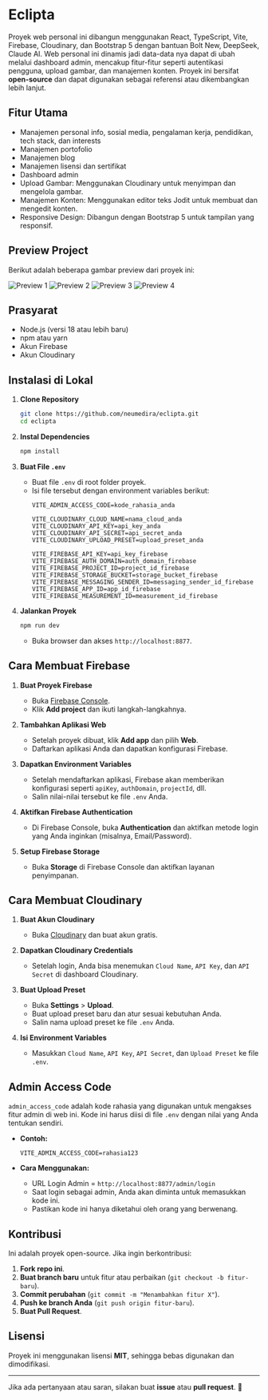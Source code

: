 # Eclipta

Proyek web personal ini dibangun menggunakan React, TypeScript, Vite, Firebase, Cloudinary, dan Bootstrap 5 dengan bantuan Bolt New, DeepSeek, Claude AI. Web personal ini dinamis jadi data-data nya dapat di ubah melalui dashboard admin, mencakup fitur-fitur seperti autentikasi pengguna, upload gambar, dan manajemen konten. Proyek ini bersifat **open-source** dan dapat digunakan sebagai referensi atau dikembangkan lebih lanjut.

## Fitur Utama
- Manajemen personal info, sosial media, pengalaman kerja, pendidikan, tech stack, dan interests
- Manajemen portofolio
- Manajemen blog
- Manajemen lisensi dan sertifikat
- Dashboard admin
- Upload Gambar: Menggunakan Cloudinary untuk menyimpan dan mengelola gambar.
- Manajemen Konten: Menggunakan editor teks Jodit untuk membuat dan mengedit konten.
- Responsive Design: Dibangun dengan Bootstrap 5 untuk tampilan yang responsif.

## Preview Project

Berikut adalah beberapa gambar preview dari proyek ini:

![Preview 1](https://res.cloudinary.com/ddozgkxvt/image/upload/v1741365366/u1xgbbcqzwihswspkoo2.png)
![Preview 2](https://res.cloudinary.com/ddozgkxvt/image/upload/v1741365366/qz0eovlougfqebygvdiu.png)
![Preview 3](https://res.cloudinary.com/ddozgkxvt/image/upload/v1741365366/cn0mbbguxzddbtq0dikx.png)
![Preview 4](https://res.cloudinary.com/ddozgkxvt/image/upload/v1741365366/nadhfhqqaxjo0ihcg9il.png)

## Prasyarat
- Node.js (versi 18 atau lebih baru)
- npm atau yarn
- Akun Firebase
- Akun Cloudinary

## Instalasi di Lokal

1. **Clone Repository**
   ```bash
   git clone https://github.com/neumedira/eclipta.git
   cd eclipta
   ```

2. **Instal Dependencies**
   ```bash
   npm install
   ```

3. **Buat File `.env`**
   - Buat file `.env` di root folder proyek.
   - Isi file tersebut dengan environment variables berikut:
     ```env
     VITE_ADMIN_ACCESS_CODE=kode_rahasia_anda

     VITE_CLOUDINARY_CLOUD_NAME=nama_cloud_anda
     VITE_CLOUDINARY_API_KEY=api_key_anda
     VITE_CLOUDINARY_API_SECRET=api_secret_anda
     VITE_CLOUDINARY_UPLOAD_PRESET=upload_preset_anda

     VITE_FIREBASE_API_KEY=api_key_firebase
     VITE_FIREBASE_AUTH_DOMAIN=auth_domain_firebase
     VITE_FIREBASE_PROJECT_ID=project_id_firebase
     VITE_FIREBASE_STORAGE_BUCKET=storage_bucket_firebase
     VITE_FIREBASE_MESSAGING_SENDER_ID=messaging_sender_id_firebase
     VITE_FIREBASE_APP_ID=app_id_firebase
     VITE_FIREBASE_MEASUREMENT_ID=measurement_id_firebase
     ```

4. **Jalankan Proyek**
   ```bash
   npm run dev
   ```
   - Buka browser dan akses `http://localhost:8877`.

## Cara Membuat Firebase

1. **Buat Proyek Firebase**
   - Buka [Firebase Console](https://console.firebase.google.com/).
   - Klik **Add project** dan ikuti langkah-langkahnya.

2. **Tambahkan Aplikasi Web**
   - Setelah proyek dibuat, klik **Add app** dan pilih **Web**.
   - Daftarkan aplikasi Anda dan dapatkan konfigurasi Firebase.

3. **Dapatkan Environment Variables**
   - Setelah mendaftarkan aplikasi, Firebase akan memberikan konfigurasi seperti `apiKey`, `authDomain`, `projectId`, dll.
   - Salin nilai-nilai tersebut ke file `.env` Anda.

4. **Aktifkan Firebase Authentication**
   - Di Firebase Console, buka **Authentication** dan aktifkan metode login yang Anda inginkan (misalnya, Email/Password).

5. **Setup Firebase Storage**
   - Buka **Storage** di Firebase Console dan aktifkan layanan penyimpanan.

## Cara Membuat Cloudinary

1. **Buat Akun Cloudinary**
   - Buka [Cloudinary](https://cloudinary.com/) dan buat akun gratis.

2. **Dapatkan Cloudinary Credentials**
   - Setelah login, Anda bisa menemukan `Cloud Name`, `API Key`, dan `API Secret` di dashboard Cloudinary.

3. **Buat Upload Preset**
   - Buka **Settings** > **Upload**.
   - Buat upload preset baru dan atur sesuai kebutuhan Anda.
   - Salin nama upload preset ke file `.env` Anda.

4. **Isi Environment Variables**
   - Masukkan `Cloud Name`, `API Key`, `API Secret`, dan `Upload Preset` ke file `.env`.

## Admin Access Code

`admin_access_code` adalah kode rahasia yang digunakan untuk mengakses fitur admin di web ini. Kode ini harus diisi di file `.env` dengan nilai yang Anda tentukan sendiri.

- **Contoh:**
  ```env
  VITE_ADMIN_ACCESS_CODE=rahasia123
  ```

- **Cara Menggunakan:**
  - URL Login Admin = `http://localhost:8877/admin/login`
  - Saat login sebagai admin, Anda akan diminta untuk memasukkan kode ini.
  - Pastikan kode ini hanya diketahui oleh orang yang berwenang.

## Kontribusi

Ini adalah proyek open-source. Jika ingin berkontribusi:
1. **Fork repo ini**.
2. **Buat branch baru** untuk fitur atau perbaikan (`git checkout -b fitur-baru`).
3. **Commit perubahan** (`git commit -m "Menambahkan fitur X"`).
4. **Push ke branch Anda** (`git push origin fitur-baru`).
5. **Buat Pull Request**.

## Lisensi
Proyek ini menggunakan lisensi **MIT**, sehingga bebas digunakan dan dimodifikasi.

---

Jika ada pertanyaan atau saran, silakan buat **issue** atau **pull request**. 🚀
